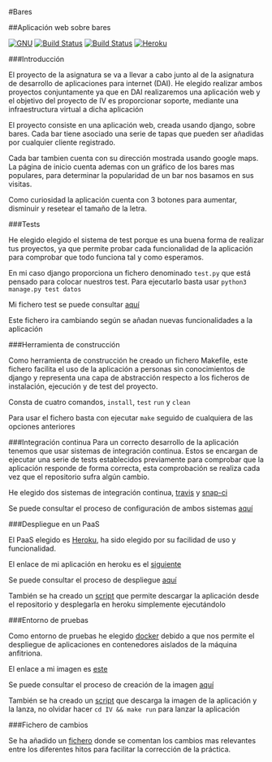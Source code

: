 #Bares

##Aplicación web sobre bares

[![GNU](https://img.shields.io/badge/license-GNU%20GPL%20V3-ff69b4.svg)](LICENSE)
[![Build Status](https://travis-ci.org/acasadoquijada/IV.svg?branch=master)](https://travis-ci.org/acasadoquijada/IV)
[![Build Status](https://snap-ci.com/acasadoquijada/IV/branch/master/build_image)](https://snap-ci.com/acasadoquijada/IV/branch/master)
[![Heroku](https://www.herokucdn.com/deploy/button.png)](http://aplicacion-bares.herokuapp.com/bares/)

###Introducción

El proyecto de la asignatura se va a llevar a cabo junto al de la asignatura de desarrollo de aplicaciones para internet (DAI).
He elegido realizar ambos proyectos conjuntamente ya que en DAI realizaremos una aplicación web y el objetivo del proyecto de IV es proporcionar soporte, mediante una infraestructura virtual a dicha aplicación

El proyecto consiste en una aplicación web, creada usando django, sobre bares. Cada bar tiene asociado una serie de tapas que pueden ser añadidas por cualquier cliente registrado.

Cada bar tambien cuenta con su dirección mostrada usando google maps. La página de inicio cuenta ademas con un gráfico de los bares mas populares, para determinar la popularidad de un bar nos basamos en sus visitas.

Como curiosidad la aplicación cuenta con 3 botones para aumentar, disminuir y resetear el tamaño de la letra.


###Tests

He elegido elegido el sistema de test porque es una buena forma de realizar tus proyectos, ya que permite probar cada funcionalidad de la aplicación para comprobar que todo funciona tal y como esperamos.

En mi caso django proporciona un fichero denominado `test.py` que está pensado para colocar nuestros test. Para ejecutarlo basta usar `python3 manage.py test datos`

Mi fichero test se puede consultar [aquí](PPE/datos/tests.py)

Este fichero ira cambiando según se añadan nuevas funcionalidades a la aplicación

###Herramienta de construcción

Como herramienta de construcción he creado un fichero Makefile, este fichero facilita el uso de la aplicación a personas sin conocimientos de django y representa una capa de abstracción respecto a los ficheros de instalación, ejecución y de test del proyecto.

Consta de cuatro comandos, `install`, `test` `run` y `clean`

Para usar el fichero basta con ejecutar `make` seguido de cualquiera de las opciones anteriores

###Integración continua
Para un correcto desarrollo de la aplicación tenemos que usar sistemas de integración continua. Estos se encargan de ejecutar una serie de tests establecidos previamente para comprobar que la aplicación responde de forma correcta, esta comprobación se realiza cada vez que el repositorio sufra algún cambio.

He elegido dos sistemas de integración continua, [travis](https://travis-ci.org/) y [snap-ci](https://snap-ci.com/)

Se puede consultar el proceso de configuración de ambos sistemas [aquí](documentacion/integracion-continua.md)


###Despliegue en un PaaS

El PaaS elegido es [Heroku](https://id.heroku.com/), ha sido elegido por su facilidad de uso y funcionalidad.

El enlace de mi aplicación en heroku es el [siguiente](http://aplicacion-bares.herokuapp.com/bares/)

Se puede consultar el proceso de despliegue [aquí](documentacion/despliegue-heroku.md)

También se ha creado un [script](scripts/despliegue-heroku.sh) que permite descargar la aplicación desde el repositorio y desplegarla en heroku simplemente ejecutándolo


###Entorno de pruebas

Como entorno de pruebas he elegido [docker](https://www.docker.com/) debido a que nos permite el despliegue de aplicaciones en contenedores aislados de la máquina anfitriona.

El enlace a mi imagen es [este](https://hub.docker.com/r/acasadoquijada/ppe/)

Se puede consultar el proceso de creación de la imagen [aquí](documentacion/docker.md)

También se ha creado un [script](scripts/docker.sh) que descarga la imagen de la aplicación y la lanza, no olvidar hacer `cd IV && make run` para lanzar la aplicación


###Fichero de cambios

Se ha añadido un [fichero](documentacion/cambios.md) donde se comentan los cambios mas relevantes entre los diferentes hitos para facilitar la corrección de la práctica.



